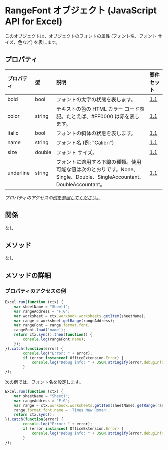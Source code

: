 # <a name="rangefont-object-javascript-api-for-excel"></a>RangeFont オブジェクト (JavaScript API for Excel)

このオブジェクトは、オブジェクトのフォントの属性 (フォント名、フォント サイズ、色など) を表します。

## <a name="properties"></a>プロパティ

| プロパティ       | 型    |説明| 要件セット|
|:---------------|:--------|:----------|:----|
|bold|bool|フォントの太字の状態を表します。|[1.1](../requirement-sets/excel-api-requirement-sets.md)|
|color|string|テキストの色の HTML カラー コード表記。たとえば、#FF0000 は赤を表します。|[1.1](../requirement-sets/excel-api-requirement-sets.md)|
|italic|bool|フォントの斜体の状態を表します。|[1.1](../requirement-sets/excel-api-requirement-sets.md)|
|name|string|フォント名 (例: "Calibri")|[1.1](../requirement-sets/excel-api-requirement-sets.md)|
|size|double|フォント サイズ。|[1.1](../requirement-sets/excel-api-requirement-sets.md)|
|underline|string|フォントに適用する下線の種類。使用可能な値は次のとおりです。None、Single、Double、SingleAccountant、DoubleAccountant。|[1.1](../requirement-sets/excel-api-requirement-sets.md)|

_プロパティのアクセスの[例を参照してください。](#property-access-examples)_

## <a name="relationships"></a>関係
なし


## <a name="methods"></a>メソッド
なし


## <a name="method-details"></a>メソッドの詳細

### <a name="property-access-examples"></a>プロパティのアクセスの例

```js
Excel.run(function (ctx) { 
    var sheetName = "Sheet1";
    var rangeAddress = "F:G";
    var worksheet = ctx.workbook.worksheets.getItem(sheetName);
    var range = worksheet.getRange(rangeAddress);
    var rangeFont = range.format.font;
    rangeFont.load('name');
    return ctx.sync().then(function() {
        console.log(rangeFont.name);
    });
}).catch(function(error) {
        console.log("Error: " + error);
        if (error instanceof OfficeExtension.Error) {
            console.log("Debug info: " + JSON.stringify(error.debugInfo));
        }
});
```
次の例では、フォント名を設定します。 

```js
Excel.run(function (ctx) { 
    var sheetName = "Sheet1";
    var rangeAddress = "F:G";
    var range = ctx.workbook.worksheets.getItem(sheetName).getRange(rangeAddress);
    range.format.font.name = 'Times New Roman';
    return ctx.sync(); 
}).catch(function(error) {
        console.log("Error: " + error);
        if (error instanceof OfficeExtension.Error) {
            console.log("Debug info: " + JSON.stringify(error.debugInfo));
        }
});
```